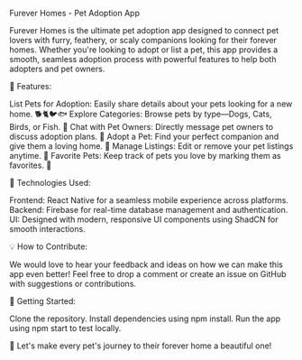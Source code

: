 Furever Homes - Pet Adoption App

Furever Homes is the ultimate pet adoption app designed to connect pet lovers with furry, feathery, or scaly companions looking for their forever homes. Whether you're looking to adopt or list a pet, this app provides a smooth, seamless adoption process with powerful features to help both adopters and pet owners.

📱 Features:

List Pets for Adoption: Easily share details about your pets looking for a new home. 🐕🐈🐦🐟
Explore Categories: Browse pets by type—Dogs, Cats, Birds, or Fish. 🐾
Chat with Pet Owners: Directly message pet owners to discuss adoption plans. 💬
Adopt a Pet: Find your perfect companion and give them a loving home. 🏡
Manage Listings: Edit or remove your pet listings anytime. 📝
Favorite Pets: Keep track of pets you love by marking them as favorites. 💖

🚀 Technologies Used:

Frontend: React Native for a seamless mobile experience across platforms.
Backend: Firebase for real-time database management and authentication.
UI: Designed with modern, responsive UI components using ShadCN for smooth interactions.

💡 How to Contribute:

We would love to hear your feedback and ideas on how we can make this app even better! Feel free to drop a comment or create an issue on GitHub with suggestions or contributions.

🚀 Getting Started:

Clone the repository.
Install dependencies using npm install.
Run the app using npm start to test locally.

🌈 Let's make every pet's journey to their forever home a beautiful one!

